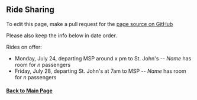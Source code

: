 ## Ride Sharing

To edit this page, make a pull request for the [page source on GitHub](https://github.com/Collegeville/CW23/blob/master/Ride_sharing.md)

Please also keep the info below in date order.

Rides on offer:
- Monday, July 24, departing MSP around x pm to St. John's -- _Name_ has room for _n_ passengers
- Friday, July 28, departing St. John's at 7am to MSP -- _Name_ has room for _n_ passengers

#### [Back to Main Page](index.md)
